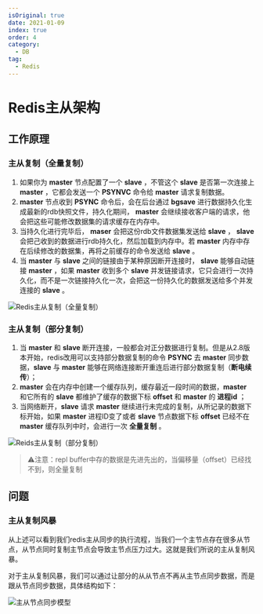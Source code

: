 ```yaml
---
isOriginal: true
date: 2021-01-09
index: true
order: 4
category:
  - DB
tag:
  - Redis
---
```


# Redis主从架构

## 工作原理

### 主从复制（全量复制）

1. 如果你为 **master** 节点配置了一个 **slave** ，不管这个 **slave** 是否第一次连接上 **master** ，它都会发送一个 **PSYNVC** 命令给 **master** 请求复制数据。
2. **master** 节点收到 **PSYNC** 命令后，会在后台通过 **bgsave** 进行数据持久化生成最新的rdb快照文件，持久化期间， **master** 会继续接收客户端的请求，他会把这些可能修改数据集的请求缓存在内存中。
3. 当持久化进行完毕后， **maser** 会把这份rdb文件数据集发送给 **slave** ， **slave** 会把己收到的数据进行rdb持久化，然后加载到内存中。若 **master** 内存中存在后续修改的数据集，再将之前缓存的命令发送给 **slave** 。
4. 当 **master** 与 **slave** 之间的链接由于某种原因断开连接时， **slave** 能够自动链接 **master** ，如果 **master** 收到多个 **slave** 并发链接请求，它只会进行一次持久化，而不是一次链接持久化一次，会把这一份持久化的数据发送给多个并发连接的 **slave** 。

![Redis主从复制（全量复制）](https://qiniu.yanggl.cn/image/2305091734_1.png)

### 主从复制（部分复制）

1. 当 **master** 和 **slave** 断开连接，一般都会对正分数据进行复制。但是从2.8版本开始，redis改用可以支持部分数据复制的命令 **PSYNC** 去 **master** 同步数据，**slave** 与 **master** 能够在网络连接断开重连后进行部分数据复制（**断电续传**）；
2. **master** 会在内存中创建一个缓存队列，缓存最近一段时间的数据，**master** 和它所有的 **slave** 都维护了缓存的数据下标 **offset** 和 **master** 的 **进程id** ；
3. 当网络断开，**slave** 请求 **master** 继续进行未完成的复制，从所记录的数据下标开始，如果 **master** 进程ID变了或者 **slave** 节点数据下标 **offset** 已经不在 **master** 缓存队列中时，会进行一次 **全量复制** 。

![Reids主从复制（部分复制）](https://qiniu.yanggl.cn/image/2305091734_2.png)

> ⚠️注意：repl buffer中存的数据是先进先出的，当偏移量（offset）已经找不到，则全量复制

## 问题

### 主从复制风暴

从上述可以看到我们redis主从同步的执行流程，当我们一个主节点存在很多从节点，从节点同时复制主节点会导致主节点压力过大。这就是我们所说的主从复制风暴。

对于主从复制风暴，我们可以通过让部分的从从节点不再从主节点同步数据，而是跟从节点同步数据，具体结构如下：

![主从节点同步模型](https://qiniu.yanggl.cn/image/2305091734_3.png)
